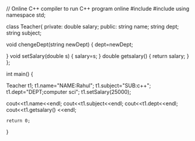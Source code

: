 // Online C++ compiler to run C++ program online
#include <iostream>
#include<string>
using namespace std;

class Teacher{
 private:
 double salary;
 public:
  string name;
  string dept;
  string subject;
  
  
  
  void chengeDept(string newDept)
  {
      dept=newDept;
      
  }
  void setSalary(double s)
  {
      salary=s;
  }
  double getsalary()
  {
      return salary;
  }
};

int main() {
   
   Teacher t1;
   t1.name="NAME:Rahul";
   t1.subject="SUB:c++";
   t1.dept="DEPT;computer sci";
   t1.setSalary(25000);
   
   
   cout<<t1.name<<endl;
   cout<<t1.subject<<endl;
   cout<<t1.dept<<endl;
   cout<<t1.getsalary() <<endl;
   
    return 0;
}
